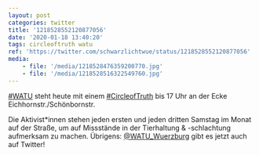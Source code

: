 ```yaml
---
layout: post
categories: twitter
title: '1218528552120877056'
date: '2020-01-18 13:40:20'
tags: circleoftruth watu
ref: 'https://twitter.com/schwarzlichtwue/status/1218528552120877056'
media:
    - file: '/media/1218528476359200770.jpg'
    - file: '/media/1218528516322549760.jpg'
---
```

[#WATU](/t/watu) steht heute mit einem [#CircleofTruth](/t/circleoftruth) bis 17 Uhr an der Ecke Eichhornstr./Schönbornstr.



Die Aktivist\*innen stehen jeden ersten und jeden dritten Samstag im Monat auf der Straße, um auf Missstände in der Tierhaltung &amp; -schlachtung aufmerksam zu machen. 
Übrigens: [@WATU_Wuerzburg](https://twitter.com/WATU_Wuerzburg) gibt es jetzt auch auf Twitter!